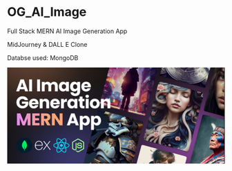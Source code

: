 # OG_AI_Image
Full Stack MERN AI Image Generation App

MidJourney & DALL E Clone

Databse used: MongoDB

![ai image gen app](image.png)